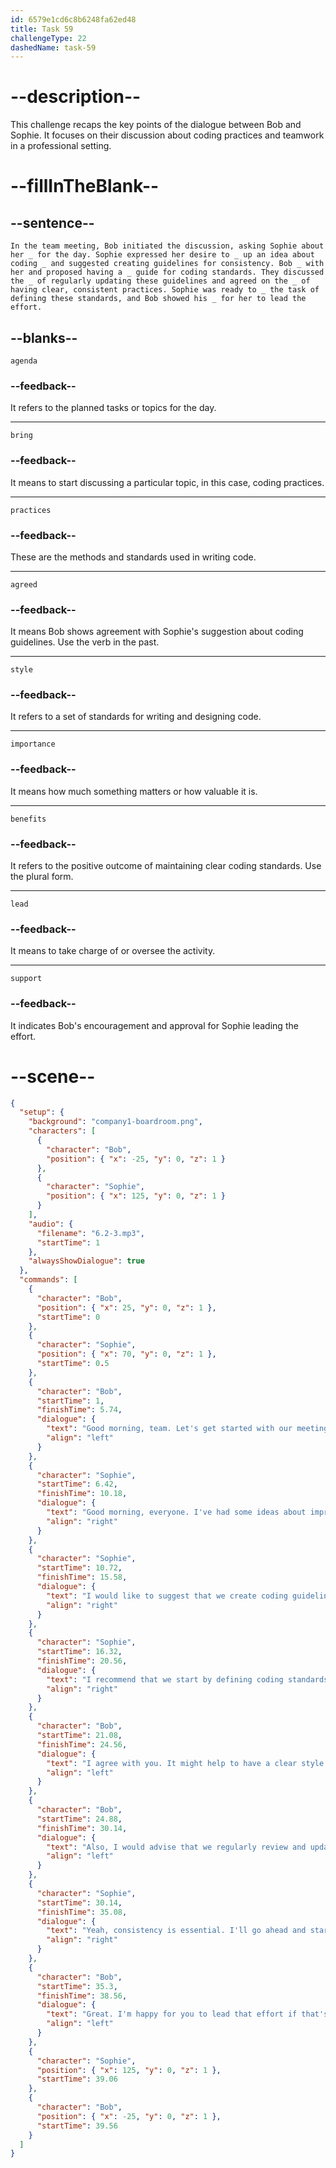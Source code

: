 ```yaml
---
id: 6579e1cd6c8b6248fa62ed48
title: Task 59
challengeType: 22
dashedName: task-59
---
```


<!-- (Audio) The whole dialogue. -->

# --description--

This challenge recaps the key points of the dialogue between Bob and Sophie. It focuses on their discussion about coding practices and teamwork in a professional setting.

# --fillInTheBlank--

## --sentence--

`In the team meeting, Bob initiated the discussion, asking Sophie about her _ for the day. Sophie expressed her desire to _ up an idea about coding _ and suggested creating guidelines for consistency. Bob _ with her and proposed having a _ guide for coding standards. They discussed the _ of regularly updating these guidelines and agreed on the _ of having clear, consistent practices. Sophie was ready to _ the task of defining these standards, and Bob showed his _ for her to lead the effort.`

## --blanks--

`agenda`

### --feedback--

It refers to the planned tasks or topics for the day.

---

`bring`

### --feedback--

It means to start discussing a particular topic, in this case, coding practices.

---

`practices`

### --feedback--

These are the methods and standards used in writing code.

---

`agreed`

### --feedback--

It means Bob shows agreement with Sophie's suggestion about coding guidelines. Use the verb in the past.

---

`style`

### --feedback--

It refers to a set of standards for writing and designing code.

---

`importance`

### --feedback--

It means how much something matters or how valuable it is.

---

`benefits`

### --feedback--

It refers to the positive outcome of maintaining clear coding standards. Use the plural form.

---

`lead`

### --feedback--

It means to take charge of or oversee the activity.

---

`support`

### --feedback--

It indicates Bob's encouragement and approval for Sophie leading the effort.

# --scene--

```json
{
  "setup": {
    "background": "company1-boardroom.png",
    "characters": [
      {
        "character": "Bob",
        "position": { "x": -25, "y": 0, "z": 1 }
      },
      {
        "character": "Sophie",
        "position": { "x": 125, "y": 0, "z": 1 }
      }
    ],
    "audio": {
      "filename": "6.2-3.mp3",
      "startTime": 1
    },
    "alwaysShowDialogue": true
  },
  "commands": [
    {
      "character": "Bob",
      "position": { "x": 25, "y": 0, "z": 1 },
      "startTime": 0
    },
    {
      "character": "Sophie",
      "position": { "x": 70, "y": 0, "z": 1 },
      "startTime": 0.5
    },
    {
      "character": "Bob",
      "startTime": 1,
      "finishTime": 5.74,
      "dialogue": {
        "text": "Good morning, team. Let's get started with our meeting. Sophie, what's on your agenda today?",
        "align": "left"
      }
    },
    {
      "character": "Sophie",
      "startTime": 6.42,
      "finishTime": 10.18,
      "dialogue": {
        "text": "Good morning, everyone. I've had some ideas about improving our coding practices.",
        "align": "right"
      }
    },
    {
      "character": "Sophie",
      "startTime": 10.72,
      "finishTime": 15.58,
      "dialogue": {
        "text": "I would like to suggest that we create coding guidelines to ensure consistency across our projects.",
        "align": "right"
      }
    },
    {
      "character": "Sophie",
      "startTime": 16.32,
      "finishTime": 20.56,
      "dialogue": {
        "text": "I recommend that we start by defining coding standards for different programming languages we use.",
        "align": "right"
      }
    },
    {
      "character": "Bob",
      "startTime": 21.08,
      "finishTime": 24.56,
      "dialogue": {
        "text": "I agree with you. It might help to have a clear style guide for each language.",
        "align": "left"
      }
    },
    {
      "character": "Bob",
      "startTime": 24.88,
      "finishTime": 30.14,
      "dialogue": {
        "text": "Also, I would advise that we regularly review and update these guidelines as our projects evolve.",
        "align": "left"
      }
    },
    {
      "character": "Sophie",
      "startTime": 30.14,
      "finishTime": 35.08,
      "dialogue": {
        "text": "Yeah, consistency is essential. I'll go ahead and start with defining those coding standards.",
        "align": "right"
      }
    },
    {
      "character": "Bob",
      "startTime": 35.3,
      "finishTime": 38.56,
      "dialogue": {
        "text": "Great. I'm happy for you to lead that effort if that's ok with you.",
        "align": "left"
      }
    },
    {
      "character": "Sophie",
      "position": { "x": 125, "y": 0, "z": 1 },
      "startTime": 39.06
    },
    {
      "character": "Bob",
      "position": { "x": -25, "y": 0, "z": 1 },
      "startTime": 39.56
    }
  ]
}
```

